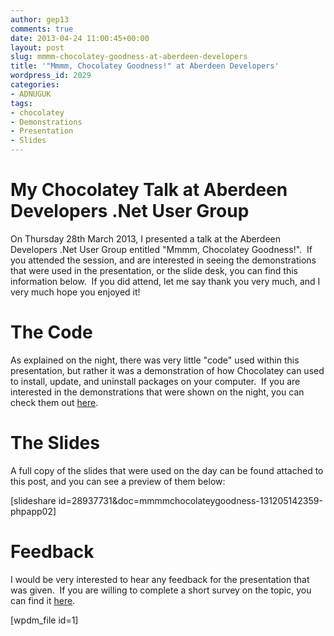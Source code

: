 ```yaml
---
author: gep13
comments: true
date: 2013-04-24 11:00:45+00:00
layout: post
slug: mmmm-chocolatey-goodness-at-aberdeen-developers
title: '"Mmmm, Chocolatey Goodness!" at Aberdeen Developers'
wordpress_id: 2029
categories:
- ADNUGUK
tags:
- chocolatey
- Demonstrations
- Presentation
- Slides
---
```


# My Chocolatey Talk at Aberdeen Developers .Net User Group


On Thursday 28th March 2013, I presented a talk at the Aberdeen Developers .Net User Group entitled "Mmmm, Chocolatey Goodness!".  If you attended the session, and are interested in seeing the demonstrations that were used in the presentation, or the slide desk, you can find this information below.  If you did attend, let me say thank you very much, and I very much hope you enjoyed it!


# The Code


As explained on the night, there was very little "code" used within this presentation, but rather it was a demonstration of how Chocolatey can used to install, update, and uninstall packages on your computer.  If you are interested in the demonstrations that were shown on the night, you can check them out [here](https://github.com/gep13/ChocolateyDemos/wiki).


# The Slides


A full copy of the slides that were used on the day can be found attached to this post, and you can see a preview of them below:

[slideshare id=28937731&doc=mmmmchocolateygoodness-131205142359-phpapp02]


# Feedback


I would be very interested to hear any feedback for the presentation that was given.  If you are willing to complete a short survey on the topic, you can find it [here](http://www.surveymonkey.com/s/MZWQP5T).

[wpdm_file id=1]
